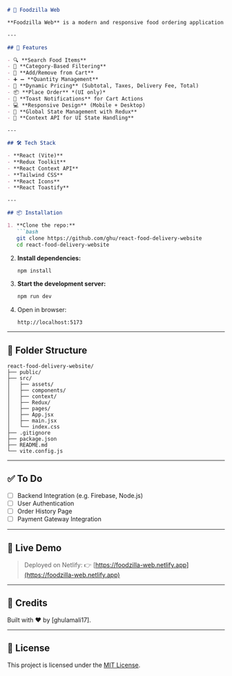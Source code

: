 ````markdown
# 🍔 Foodzilla Web

**Foodzilla Web** is a modern and responsive food ordering application built using **React**, **Redux**, and **Tailwind CSS**. It allows users to browse food items, filter by categories, search, and manage a shopping cart with real-time feedback and dynamic pricing.

---

## 🚀 Features

- 🔍 **Search Food Items**
- 🧾 **Category-Based Filtering**
- 🛒 **Add/Remove from Cart**
- ➕ ➖ **Quantity Management**
- 💸 **Dynamic Pricing** (Subtotal, Taxes, Delivery Fee, Total)
- 📦 **Place Order** *(UI only)*
- 🔔 **Toast Notifications** for Cart Actions
- 💻 **Responsive Design** (Mobile + Desktop)
- 🧠 **Global State Management with Redux**
- 🌿 **Context API for UI State Handling**

---

## 🛠️ Tech Stack

- **React (Vite)**
- **Redux Toolkit**
- **React Context API**
- **Tailwind CSS**
- **React Icons**
- **React Toastify**

---

## 📦 Installation

1. **Clone the repo:**
   ```bash
   git clone https://github.com/ghu/react-food-delivery-website
   cd react-food-delivery-website
````

2. **Install dependencies:**

   ```bash
   npm install
   ```

3. **Start the development server:**

   ```bash
   npm run dev
   ```

4. Open in browser:

   ```
   http://localhost:5173
   ```

---

## 📁 Folder Structure

```
react-food-delivery-website/
├── public/
├── src/
│   ├── assets/
│   ├── components/
│   ├── context/
│   ├── Redux/
│   ├── pages/
│   ├── App.jsx
│   ├── main.jsx
│   └── index.css
├── .gitignore
├── package.json
├── README.md
└── vite.config.js
```

---

## ✅ To Do

* [ ] Backend Integration (e.g. Firebase, Node.js)
* [ ] User Authentication
* [ ] Order History Page
* [ ] Payment Gateway Integration

---

## 🔗 Live Demo

> Deployed on Netlify:
> 👉 [https://foodzilla-web.netlify.app](https://foodzilla-web.netlify.app)

---

## 🙌 Credits

Built with ❤️ by \[ghulamali17].

---

## 📄 License

This project is licensed under the [MIT License](LICENSE).

```


